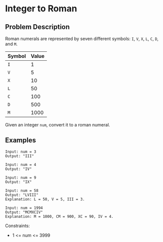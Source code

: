 # Integer to Roman

## Problem Description

Roman numerals are represented by seven different symbols: `I`, `V`, `X`, `L`, `C`, `D`, and `M`.

| Symbol | Value |
|--------|-------|
|   `I`  |   1   |
|   `V`  |   5   |
|   `X`  |   10  |
|   `L`  |   50  |
|   `C`  |  100  |
|   `D`  |  500  |
|   `M`  |  1000 |


Given an integer `num`, convert it to a roman numeral.

## Examples
```
Input: num = 3
Output: "III"

Input: num = 4
Output: "IV"

Input: num = 9
Output: "IX"

Input: num = 58
Output: "LVIII"
Explanation: L = 50, V = 5, III = 3.

Input: num = 1994
Output: "MCMXCIV"
Explanation: M = 1000, CM = 900, XC = 90, IV = 4.
```
Constraints:
- 1 <= num <= 3999
